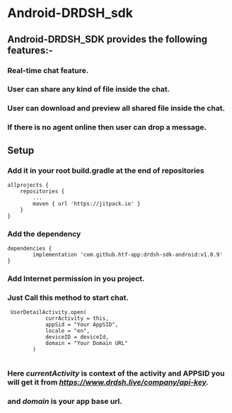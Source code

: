 # Android-DRDSH_sdk
## Android-DRDSH_SDK provides the following features:-


### Real-time chat feature.
### User can share any kind of file inside the chat.
### User can download and preview all shared file inside the chat.
### If there is no agent online then user can drop a message.

## Setup
### Add it in your root build.gradle at the end of repositories
```
allprojects {
	repositories {
		...
		maven { url 'https://jitpack.io' }
	}
}
```

###  Add the dependency
```
dependencies {
        implementation 'com.github.htf-app:drdsh-sdk-android:v1.0.9'
}
```

### Add Internet permission in you project.
### Just Call this method to start chat.

```
 UserDetailActivity.open(
            currActivity = this,
            appSid = "Your AppSID",
            locale = "en",
            deviceID = deviceId,
            domain = "Your Domain URL"
        )
        
```
       
### Here *currentActivity* is context of the activity and APPSID you will get it from *https://www.drdsh.live/company/api-key.* 
### and *domain* is your app base url.


